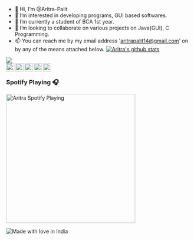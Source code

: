 - 👋 Hi, I’m @Aritra-Palit
- 👀 I’m interested in developing programs, GUI based softwares.
- 🌱 I’m currently a student of BCA 1st year.
- 💞️ I’m looking to collaborate on various projects on Java(GUI), C Programming.
- 📫 You can reach me by my email address 'aritrapalit14@gmail.com' on by any of the means attached below.
[![Aritra's github stats](https://github-readme-stats.vercel.app/api?username=Aritra-Palit&theme=nightowl)](https://github.com/Aritra-Palit?tab=repositories)

<a href="https://github.com/Aritra-Palit">
 
  <img align="center" src="https://github-readme-stats-teal.vercel.app/api/top-langs/?username=Aritra-Palit&layout=compact&theme=synthwave" />
</a>

<br/>

<a href="https://twitter.com/PalitAritra">
  <img align="left" alt="Aritra Palit | Twitter " width="22px" src="https://cdn.jsdelivr.net/npm/simple-icons@v3/icons/twitter.svg" />
</a>
<a href="https://t.me/Major_Mike_Tango">
  <img align="left" alt="Aritra's Telegram" width="22px" src="https://cdn.jsdelivr.net/npm/simple-icons@v3/icons/telegram.svg" />
</a>
<a href="https://www.instagram.com/abstract_hypertext/">
  <img align="left" alt="Aritra's Instagram" width="22px" src="https://cdn.jsdelivr.net/npm/simple-icons@v3/icons/instagram.svg" />
</a>
<a href="https://www.youtube.com/channel/UCsAeRWHbBLNyxW8mLgWpXlw">
  <img align="left" alt="Aritra's Youtube" width="22px" src="https://cdn.jsdelivr.net/npm/simple-icons@v3/icons/youtube.svg" />
</a>  
<a href="https://www.facebook.com/aritra.palit.14/">
  <img align="left" alt="Aritra's Facebook" width="22px" src="https://cdn.jsdelivr.net/npm/simple-icons@v3/icons/facebook.svg" />
</a>

<br />



### Spotify Playing 🎧

[<img src="https://novatorem-aritra-palit.vercel.app/api/spotify-playing" alt="Aritra Spotify Playing" width="350" />](https://open.spotify.com/user/suqbsnubtndqfz450fh0ned0c)

![Made with love in India](https://madewithlove.now.sh/in?heart=true&template=for-the-badge)
